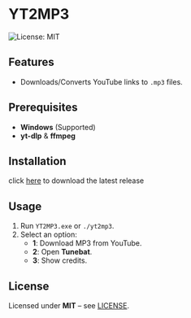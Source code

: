 # YT2MP3

![License: MIT](https://img.shields.io/badge/license-MIT-blue.svg)

## Features
- Downloads/Converts YouTube links to `.mp3` files.

## Prerequisites
- **Windows** (Supported)
- **yt-dlp** & **ffmpeg**

## Installation
click [here](https://github.com/ItsEcstasy/YT2MP3/releases) to download the latest release

## Usage
1. Run `YT2MP3.exe` or `./yt2mp3`.
2. Select an option:
   - **1**: Download MP3 from YouTube.
   - **2**: Open **Tunebat**.
   - **3**: Show credits.

## License
Licensed under **MIT** – see [LICENSE](https://github.com/ItsEcstasy/YT2MP3/blob/main/LICENSE).
